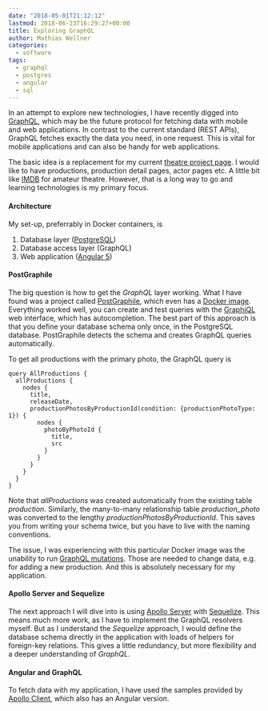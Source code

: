 ```yaml
---
date: "2018-05-01T21:12:12"
lastmod: 2018-06-23T16:29:27+00:00
title: Exploring GraphQL
author: Mathias Wellner
categories:
  - software
tags:
  - graphql
  - postgres
  - angular
  - sql
---
```

In an attempt to explore new technologies, I have recently digged into [GraphQL](http://graphql.org/), which may be the future protocol for fetching data with mobile and web applications. In contrast to the current standard (REST APIs), GraphQL fetches exactly the data you need, in one request. This is vital for mobile applications and can also be handy for web applications. 

<!--more-->

The basic idea is a replacement for my current [theatre project page](https://mwellner.de/theater/). I would like to have productions, production detail pages, actor pages etc. A little bit like [IMDB](https://www.imdb.com/) for amateur theatre. However, that is a long way to go and learning technologies is my primary focus. 

#### Architecture

My set-up, preferrably in Docker containers, is

1. Database layer ([PostgreSQL](https://www.postgresql.org/))
2. Database access layer (GraphQL)
3. Web application ([Angular 5](https://angular.io/))

#### PostGraphile

The big question is how to get the <em>GraphQL</em> layer working. What I have found was a project called [PostGraphile](https://www.graphile.org/postgraphile/), which even has a [Docker image](https://hub.docker.com/r/tyvdh/postgraphile/). Everything worked well, you can create and test queries with the [GraphiQL](https://github.com/graphql/graphiql) web interface, which has autocompletion. The best part of this approach is that you define your database schema only once, in the PostgreSQL database. PostGraphile detects the schema and creates GraphQL queries automatically. 

To get all productions with the primary photo, the GraphQL query is
<pre><code>query AllProductions {
  allProductions {
    nodes {
      title,
      releaseDate,
      productionPhotosByProductionId(condition: {productionPhotoType: 1}) {
        nodes {
          photoByPhotoId {
            title,
            src
          }
        }
      }
    }
  }
}</code></pre>

Note that <em>allProductions</em> was created automatically from the existing table <em>production</em>. Similarly, the many-to-many relationship table <em>production_photo</em> was converted to the lengthy <em>productionPhotosByProductionId</em>. This saves you from writing your schema twice, but you have to live with the naming conventions. 

The issue, I was experiencing with this particular Docker image was the unability to run [GraphQL mutations](http://graphql.org/learn/queries/). Those are needed to change data, e.g. for adding a new production. And this is absolutely necessary for my application. 

#### Apollo Server and Sequelize

The next approach I will dive into is using [Apollo Server](https://github.com/apollographql/apollo-server) with [Sequelize](http://docs.sequelizejs.com/). This means much more work, as I have to implement the GraphQL resolvers myself. But as I understand the <em>Sequelize</em> approach, I would define the database schema directly in the application with loads of helpers for foreign-key relations. This gives a little redundancy, but more flexibility and a deeper understanding of <em>GraphQL</em>. 

#### Angular and GraphQL

To fetch data with my application, I have used the samples provided by [Apollo Client](https://github.com/apollographql/apollo-client), which also has an Angular version. 